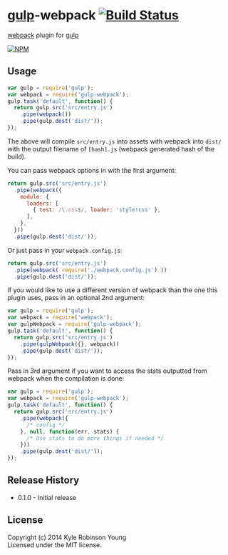 # [gulp](https://github.com/wearefractal/gulp)-webpack [![Build Status](http://img.shields.io/travis/shama/gulp-webpack.svg)](https://travis-ci.org/shama/gulp-webpack)

[webpack](https://github.com/webpack/webpack) plugin for [gulp](https://github.com/gulpjs/gulp)

[![NPM](https://nodei.co/npm/gulp-webpack.png?downloads=true)](https://nodei.co/npm/gulp-webpack/)

## Usage

```js
var gulp = require('gulp');
var webpack = require('gulp-webpack');
gulp.task('default', function() {
  return gulp.src('src/entry.js')
    .pipe(webpack())
    .pipe(gulp.dest('dist/'));
});
```

The above will compile `src/entry.js` into assets with webpack into `dist/` with the output filename of `[hash].js` (webpack generated hash of the build).

You can pass webpack options in with the first argument:

```js
return gulp.src('src/entry.js')
  .pipe(webpack({
    module: {
      loaders: [
        { test: /\.css$/, loader: 'style!css' },
      ],
    },
  }))
  .pipe(gulp.dest('dist/'));
```

Or just pass in your `webpack.config.js`:

```js
return gulp.src('src/entry.js')
  .pipe(webpack( require('./webpack.config.js') ))
  .pipe(gulp.dest('dist/'));
```

If you would like to use a different version of webpack than the one this plugin uses, pass in an optional 2nd argument:

```js
var gulp = require('gulp');
var webpack = require('webpack');
var gulpWebpack = require('gulp-webpack');
gulp.task('default', function() {
  return gulp.src('src/entry.js')
    .pipe(gulpWebpack({}, webpack))
    .pipe(gulp.dest('dist/'));
});
```

Pass in 3rd argument if you want to access the stats outputted from webpack when the compilation is done:


```js
var gulp = require('gulp');
var webpack = require('gulp-webpack');
gulp.task('default', function() {
  return gulp.src('src/entry.js')
    .pipe(webpack({
      /* config */
    }, null, function(err, stats) {
      /* Use stats to do more things if needed */
    }))
    .pipe(gulp.dest('dist/'));
});
```

## Release History
* 0.1.0 - Initial release

## License
Copyright (c) 2014 Kyle Robinson Young  
Licensed under the MIT license.
